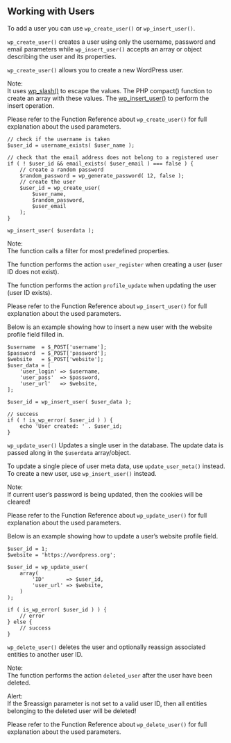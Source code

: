 Working with Users
------------------

To add a user you can use `wp_create_user()` or `wp_insert_user()`.

`wp_create_user()` creates a user using only the username, password and email parameters while `wp_insert_user()` accepts an array or object describing the user and its properties.

`wp_create_user()` allows you to create a new WordPress user.

Note:  
It uses [](https://developer.wordpress.org/reference/functions/wp_slash/)[wp\_slash()](https://developer.wordpress.org/reference/functions/wp_slash/) to escape the values. The PHP compact() function to create an array with these values. The [](https://developer.wordpress.org/reference/functions/wp_insert_user/)[wp\_insert\_user()](https://developer.wordpress.org/reference/functions/wp_insert_user/) to perform the insert operation.  

Please refer to the Function Reference about `wp_create_user()` for full explanation about the used parameters.

    // check if the username is taken
    $user_id = username_exists( $user_name );
    
    // check that the email address does not belong to a registered user
    if ( ! $user_id && email_exists( $user_email ) === false ) {
    	// create a random password
    	$random_password = wp_generate_password( 12, false );
    	// create the user
    	$user_id = wp_create_user(
    		$user_name,
    		$random_password,
    		$user_email
    	);
    }

    wp_insert_user( $userdata );

Note:  
The function calls a filter for most predefined properties.

The function performs the action `user_register` when creating a user (user ID does not exist).

The function performs the action `profile_update` when updating the user (user ID exists).

Please refer to the Function Reference about `wp_insert_user()` for full explanation about the used parameters.

Below is an example showing how to insert a new user with the website profile field filled in.

    $username  = $_POST['username'];
    $password  = $_POST['password'];
    $website   = $_POST['website'];
    $user_data = [
    	'user_login' => $username,
    	'user_pass'  => $password,
    	'user_url'   => $website,
    ];
    
    $user_id = wp_insert_user( $user_data );
    
    // success
    if ( ! is_wp_error( $user_id ) ) {
    	echo 'User created: ' . $user_id;
    }

`wp_update_user()` Updates a single user in the database. The update data is passed along in the `$userdata` array/object.

To update a single piece of user meta data, use `update_user_meta()` instead. To create a new user, use `wp_insert_user()` instead.

Note:  
If current user’s password is being updated, then the cookies will be cleared!

Please refer to the Function Reference about `wp_update_user()` for full explanation about the used parameters.

Below is an example showing how to update a user’s website profile field.

    $user_id = 1;
    $website = 'https://wordpress.org';
    
    $user_id = wp_update_user(
    	array(
    		'ID'       => $user_id,
    		'user_url' => $website,
    	)
    );
    
    if ( is_wp_error( $user_id ) ) {
    	// error
    } else {
    	// success
    }

`wp_delete_user()` deletes the user and optionally reassign associated entities to another user ID.

Note:  
The function performs the action `deleted_user` after the user have been deleted.

Alert:  
If the $reassign parameter is not set to a valid user ID, then all entities belonging to the deleted user will be deleted!

Please refer to the Function Reference about `wp_delete_user()` for full explanation about the used parameters.